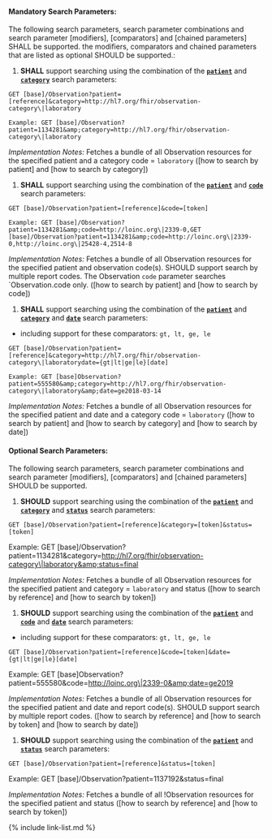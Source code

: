 


#### Mandatory Search Parameters:

The following search parameters, search parameter combinations and search parameter [modifiers], [comparators] and [chained parameters] SHALL be supported.  the  modifiers, comparators and chained parameters that are listed as optional SHOULD be supported.:


1. **SHALL** support searching using the combination of the **[`patient`](SearchParameter-us-core-observation-patient.html)** and **[`category`](SearchParameter-us-core-observation-category.html)** search parameters:

  `GET [base]/Observation?patient=[reference]&category=http://hl7.org/fhir/observation-category\|laboratory`

    Example: GET [base]/Observation?patient=1134281&amp;category=http://hl7.org/fhir/observation-category\|laboratory

  *Implementation Notes:* Fetches a bundle of all Observation resources for the specified patient and a category code = `laboratory` ([how to search by patient] and [how to search by category])

1. **SHALL** support searching using the combination of the **[`patient`](SearchParameter-us-core-observation-patient.html)** and **[`code`](SearchParameter-us-core-observation-code.html)** search parameters:

  `GET [base]/Observation?patient=[reference]&code=[token]`

    Example: GET [base]/Observation?patient=1134281&amp;code=http://loinc.org\|2339-0,GET [base]/Observation?patient=1134281&amp;code=http://loinc.org\|2339-0,http://loinc.org\|25428-4,2514-8

  *Implementation Notes:* Fetches a bundle of all Observation resources for the specified patient and observation code(s).  SHOULD support search by multiple report codes. The Observation `code` parameter searches `Observation.code only. ([how to search by patient] and [how to search by code])

1. **SHALL** support searching using the combination of the **[`patient`](SearchParameter-us-core-observation-patient.html)** and **[`category`](SearchParameter-us-core-observation-category.html)** and **[`date`](SearchParameter-us-core-observation-date.html)** search parameters:
  - including support for these comparators: `gt, lt, ge, le`

  `GET [base]/Observation?patient=[reference]&category=http://hl7.org/fhir/observation-category\|laboratorydate={gt|lt|ge|le}[date]`

    Example: GET [base]Observation?patient=555580&amp;category=http://hl7.org/fhir/observation-category\|laboratory&amp;date=ge2018-03-14

  *Implementation Notes:* Fetches a bundle of all Observation resources for the specified patient and date and a category code = `laboratory` ([how to search by patient] and [how to search by category] and [how to search by date])



#### Optional Search Parameters:

The following search parameters, search parameter combinations and search parameter [modifiers], [comparators] and [chained parameters] SHOULD be supported.

1. **SHOULD** support searching using the combination of the **[`patient`](SearchParameter-us-core-observation-patient.html)** and **[`category`](SearchParameter-us-core-observation-category.html)** and **[`status`](SearchParameter-us-core-observation-status.html)** search parameters:

  `GET [base]/Observation?patient=[reference]&category=[token]&status=[token]`

   Example: GET [base]/Observation?patient=1134281&amp;category=http://hl7.org/fhir/observation-category\|laboratory&amp;status=final

   *Implementation Notes:* Fetches a bundle of all Observation resources for the specified patient and category = `laboratory` and status ([how to search by reference] and [how to search by token])

1. **SHOULD** support searching using the combination of the **[`patient`](SearchParameter-us-core-observation-patient.html)** and **[`code`](SearchParameter-us-core-observation-code.html)** and **[`date`](SearchParameter-us-core-observation-date.html)** search parameters:
  - including support for these comparators: `gt, lt, ge, le`

  `GET [base]/Observation?patient=[reference]&code=[token]&date={gt|lt|ge|le}[date]`

   Example: GET [base]Observation?patient=555580&amp;code=http://loinc.org\|2339-0&amp;date=ge2019

   *Implementation Notes:* Fetches a bundle of all Observation resources for the specified patient and date and report code(s).  SHOULD support search by multiple report codes. ([how to search by reference] and [how to search by token] and [how to search by date])

1. **SHOULD** support searching using the combination of the **[`patient`](SearchParameter-us-core-observation-patient.html)** and **[`status`](SearchParameter-us-core-observation-status.html)** search parameters:

  `GET [base]/Observation?patient=[reference]&status=[token]`

   Example: GET [base]/Observation?patient=1137192&amp;status=final

   *Implementation Notes:* Fetches a bundle of all !Observation resources for the specified patient and status ([how to search by reference] and [how to search by token])


{% include link-list.md %}